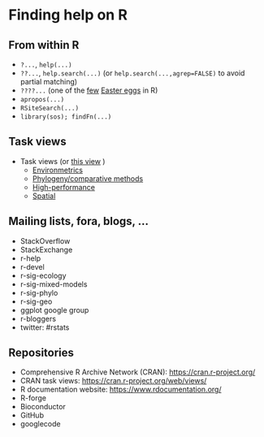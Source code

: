Finding help on R
==============================================

## From within R

* `?...`, `help(...)`
* `??...`, `help.search(...)` (or `help.search(...,agrep=FALSE)` to avoid partial matching)
* `????...` (one of the [few](http://stackoverflow.com/questions/7910270/are-there-any-easter-eggs-in-base-r-or-in-major-packages) [Easter eggs](https://en.wikipedia.org/wiki/Easter_egg_%28media%29) in R)
* `apropos(...)`
* `RSiteSearch(...)`
* `library(sos); findFn(...)`

## Task views
* Task views (or [this view](http://www.maths.lancs.ac.uk/~rowlings/R/TaskViews/) )
    * [Environmetrics](http://cran.r-project.org/web/views/Environmetrics.html)
    * [Phylogeny/comparative methods](http://cran.r-project.org/web/views/Phylogenetics.html)
    * [High-performance](http://cran.r-project.org/web/views/HighPerformanceComputing.html)
    * [Spatial](http://cran.r-project.org/web/views/Spatial.html)

## Mailing lists, fora, blogs, ...
* StackOverflow
* StackExchange
* r-help
* r-devel
* r-sig-ecology
* r-sig-mixed-models
* r-sig-phylo
* r-sig-geo
* ggplot google group
* r-bloggers
* twitter: #rstats

## Repositories
* Comprehensive R Archive Network (CRAN): <https://cran.r-project.org/>
* CRAN task views: <https://cran.r-project.org/web/views/>
* R documentation website: <https://www.rdocumentation.org/>
* R-forge
* Bioconductor
* GitHub
* googlecode
